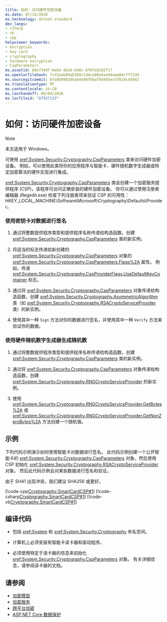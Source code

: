 ```yaml
---
title: 如何：访问硬件加密设备
ms.date: 07/14/2020
ms.technology: dotnet-standard
dev_langs:
- csharp
- vb
- cpp
helpviewer_keywords:
- encryption
- key card
- cryptography
- hardware encryption
- CspParameters
ms.assetid: b0e734df-6eb4-4b16-b48c-6f0fe82d5f17
ms.openlocfilehash: 7cd3aab80a8388c1d4ce08e4ae94aae84cfff239
ms.sourcegitcommit: b7a8b09828bab4e90f66af8d495ecd7024c45042
ms.translationtype: MT
ms.contentlocale: zh-CN
ms.lasthandoff: 08/04/2020
ms.locfileid: "87557133"
---
```

# <a name="how-to-access-hardware-encryption-devices"></a>如何：访问硬件加密设备

> [!NOTE]
> 本文适用于 Windows。

可使用 <xref:System.Security.Cryptography.CspParameters> 类来访问硬件加密设备。 例如，可以使用此类将你的应用程序与智能卡、硬件随机数字生成器或特定加密算法的硬件实现进行集成。  

<xref:System.Security.Cryptography.CspParameters> 类会创建一个加密服务提供程序 (CSP)，该程序可访问正确安装的硬件加密设备。  你可以通过使用注册表编辑器 (Regedit.exe) 检查下列注册表项来验证 CSP 的可用性：HKEY_LOCAL_MACHINE\Software\Microsoft\Cryptography\Defaults\Provider。  
  
### <a name="to-sign-data-using-a-key-card"></a>使用密钥卡对数据进行签名  
  
1. 通过将整数提供程序类型和提供程序名称传递给构造函数，创建 <xref:System.Security.Cryptography.CspParameters> 类的新实例。  
  
2. 将适当的标志传递给新创建的 <xref:System.Security.Cryptography.CspParameters> 对象的 <xref:System.Security.Cryptography.CspParameters.Flags%2A> 属性。  例如，传递 <xref:System.Security.Cryptography.CspProviderFlags.UseDefaultKeyContainer> 标志。  
  
3. 通过将 <xref:System.Security.Cryptography.CspParameters> 对象传递给构造函数，创建 <xref:System.Security.Cryptography.AsymmetricAlgorithm> 类（如 <xref:System.Security.Cryptography.RSACryptoServiceProvider> 类）的新实例。  
  
4. 使用其中一种 `Sign` 方法对你的数据进行签名，并使用其中一种 `Verify` 方法来验证你的数据。  
  
### <a name="to-generate-a-random-number-using-a-hardware-random-number-generator"></a>使用硬件随机数字生成器生成随机数  
  
1. 通过将整数提供程序类型和提供程序名称传递给构造函数，创建 <xref:System.Security.Cryptography.CspParameters> 类的新实例。  
  
2. 通过将 <xref:System.Security.Cryptography.CspParameters> 对象传递给构造函数，创建 <xref:System.Security.Cryptography.RNGCryptoServiceProvider> 的新实例。  
  
3. 使用 <xref:System.Security.Cryptography.RNGCryptoServiceProvider.GetBytes%2A> 或 <xref:System.Security.Cryptography.RNGCryptoServiceProvider.GetNonZeroBytes%2A> 方法创建一个随机值。  
  
## <a name="example"></a>示例

下列代码示例演示如何使用智能卡对数据进行签名。  此代码示例创建一个公开智能卡的 <xref:System.Security.Cryptography.CspParameters> 对象，然后使用 CSP 初始化 <xref:System.Security.Cryptography.RSACryptoServiceProvider> 对象。  然后此代码示例会对某些数据进行签名和验证。  

由于 SHA1 出现冲突，我们建议 SHA256 或更好。
  
[!code-cpp[Cryptography.SmartCardCSP#1](../../../samples/snippets/cpp/VS_Snippets_CLR/Cryptography.SmartCardCSP/CPP/Cryptography.SmartCardCSP.cpp#1)]
[!code-csharp[Cryptography.SmartCardCSP#1](../../../samples/snippets/csharp/VS_Snippets_CLR/Cryptography.SmartCardCSP/CS/example.cs#1)]
[!code-vb[Cryptography.SmartCardCSP#1](../../../samples/snippets/visualbasic/VS_Snippets_CLR/Cryptography.SmartCardCSP/VB/example.vb#1)]  
  
## <a name="compiling-the-code"></a>编译代码  
  
- 包括 <xref:System> 和 <xref:System.Security.Cryptography> 命名空间。  
  
- 计算机上必须安装有智能卡读卡器和驱动程序。  
  
- 必须使用特定于读卡器的信息来初始化 <xref:System.Security.Cryptography.CspParameters> 对象。  有关详细信息，请参阅读卡器的文档。

## <a name="see-also"></a>请参阅

- [加密模型](cryptography-model.md)
- [加密服务](cryptographic-services.md)
- [跨平台加密](cross-platform-cryptography.md)
- [ASP.NET Core 数据保护](/aspnet/core/security/data-protection/introduction)
